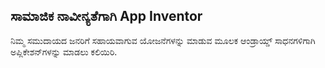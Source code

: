 
## ಸಾಮಾಜಿಕ ನಾವೀನ್ಯತೆಗಾಗಿ App Inventor

ನಿಮ್ಮ ಸಮುದಾಯದ ಜನರಿಗೆ ಸಹಾಯವಾಗುವ ಯೋಜನೆಗಳನ್ನು ಮಾಡುವ ಮೂಲಕ ಆಂಡ್ರಾಯ್ಡ್ ಸಾಧನಗಳಿಗಾಗಿ ಅಪ್ಲಿಕೇಶನ್‌ಗಳನ್ನು ಮಾಡಲು ಕಲಿಯಿರಿ.